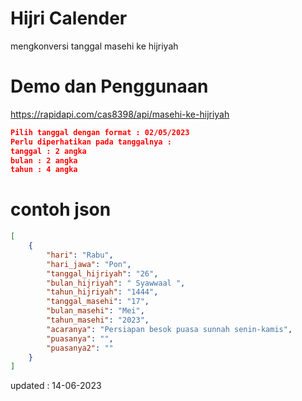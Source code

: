  # Hijri Calender
mengkonversi tanggal masehi ke hijriyah

# Demo dan Penggunaan
https://rapidapi.com/cas8398/api/masehi-ke-hijriyah 
```json
Pilih tanggal dengan format : 02/05/2023
Perlu diperhatikan pada tanggalnya : 
tanggal : 2 angka
bulan : 2 angka
tahun : 4 angka 
```

# contoh json
```json
[
    {
        "hari": "Rabu",
        "hari_jawa": "Pon",
        "tanggal_hijriyah": "26",
        "bulan_hijriyah": " Syawwaal ",
        "tahun_hijriyah": "1444",
        "tanggal_masehi": "17",
        "bulan_masehi": "Mei",
        "tahun_masehi": "2023",
        "acaranya": "Persiapan besok puasa sunnah senin-kamis",
        "puasanya": "",
        "puasanya2": ""
    }
]
```
 
 updated : 14-06-2023

